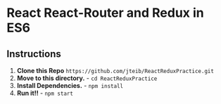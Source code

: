 # React React-Router and Redux in ES6

## Instructions

1. **Clone this Repo** `https://github.com/jteib/ReactReduxPractice.git`
2. **Move to this directory.** - `cd ReactReduxPractice`
3. **Install Dependencies.** - `npm install`
4. **Run it!!** - `npm start`
